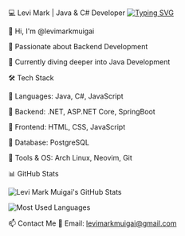 💻 Levi Mark | Java & C# Developer
<a href="https://git.io/typing-svg"><img src="https://readme-typing-svg.demolab.com?font=Fira+Code&pause=1000&color=FFAA3D&width=435&lines=FullstackRookie+;Java%2FC%23+Developer" alt="Typing SVG" /></a>

👋 Hi, I'm @levimarkmuigai

👀 Passionate about Backend Development

🌱 Currently diving deeper into Java Development

🛠 Tech Stack

🔹 Languages: Java, C#, JavaScript

🔹 Backend: .NET, ASP.NET Core, SpringBoot

🔹 Frontend: HTML, CSS, JavaScript

🔹 Database: PostgreSQL

🔹 Tools & OS: Arch Linux, Neovim, Git

📊 GitHub Stats

<p align="left">
  <img src="https://github-readme-stats.vercel.app/api?username=levimarkmuigai&show_icons=true&theme=great-gatsby" alt="Levi Mark Muigai's GitHub Stats" />
</p>  

<p align="left">
  <img src="https://github-readme-stats.vercel.app/api/top-langs?username=levimarkmuigai&show_icons=true&layout=compact&theme=great-gatsby" alt="Most Used Languages" />
</p>

📫 Contact Me
📧 Email: levimarkmuigai@gmail.com
